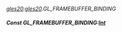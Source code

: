 _[gles20](../../modules/gles20/gles20-module.md):[gles20](../../modules/gles20/gles20-module.md).GL\_FRAMEBUFFER\_BINDING_
##### Const GL\_FRAMEBUFFER\_BINDING:[Int](../../modules/wonkey/wonkey-types-int.md)
